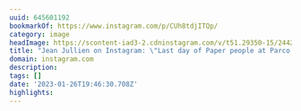 ```yaml
---
uuid: 645601192
bookmarkOf: https://www.instagram.com/p/CUh8tdjITQp/
category: image
headImage: https://scontent-iad3-2.cdninstagram.com/v/t51.29350-15/244242417_429270251866207_3246821477212002807_n.jpg?stp=dst-jpg_s640x640&_nc_cat=103&ccb=1-7&_nc_sid=8ae9d6&_nc_ohc=uaqUMsIopP4AX-j4_Yz&_nc_ht=scontent-iad3-2.cdninstagram.com&oh=00_AfA09sdAGofmDihAqWdsuuDX9HUiREMfkciDgg6IzRIijw&oe=6504631A
title: "Jean Jullien on Instagram: \"Last day of Paper people at Parco Museum\U0001F972\""
domain: instagram.com
description: 
tags: []
date: '2023-01-26T19:46:30.708Z'
highlights: 
---
```



